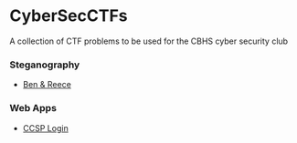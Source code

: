 # CyberSecCTFs
A collection of CTF problems to be used for the CBHS cyber security club

### Steganography
* [Ben & Reece](https://github.com/Adamkadaban/CyberSecCTFs/tree/master/Steganography/Ben%20%26%20Reece)

### Web Apps
* [CCSP Login](https://github.com/Adamkadaban/CyberSecCTFs/tree/master/Web%20Apps/CCSP%20)
